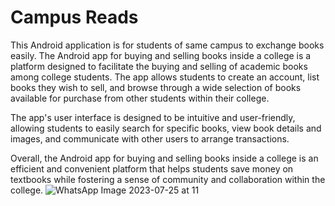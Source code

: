 
# Campus Reads

This Android application is for students of same campus to exchange books easily.
The Android app for buying and selling books inside a college is a platform designed to facilitate the buying and selling of academic books among college students. The app allows students to create an account, list books they wish to sell, and browse through a wide selection of books available for purchase from other students within their college.

The app's user interface is designed to be intuitive and user-friendly, allowing students to easily search for specific books, view book details and images, and communicate with other users to arrange transactions.

Overall, the Android app for buying and selling books inside a college is an efficient and convenient platform that helps students save money on textbooks while fostering a sense of community and collaboration within the college.
![WhatsApp Image 2023-07-25 at 11](https://github.com/Abhi27122/Campus-Reads/assets/94520177/29a8d496-133e-4342-b209-f08d014e396f)

